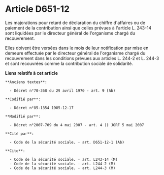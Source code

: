 # Article D651-12

Les majorations pour retard de déclaration du chiffre d'affaires ou de paiement de la contribution ainsi que celles prévues à
l'article L. 243-14 sont liquidées par le directeur général de l'organisme chargé du recouvrement.

Elles doivent être versées dans le mois de leur notification par mise en demeure effectuée par le directeur général de
l'organisme chargé du recouvrement dans les conditions prévues aux articles L. 244-2 et L. 244-3 et sont recouvrées comme la
contribution sociale de solidarité.

**Liens relatifs à cet article**

	**Anciens textes**:

	  - Décret n°70-368 du 29 avril 1970 - art. 9 (Ab)

	**Codifié par**:

	  - Décret n°85-1354 1985-12-17

	**Modifié par**:

	  - Décret n°2007-709 du 4 mai 2007 - art. 4 () JORF 5 mai 2007

	**Cité par**:

	  - Code de la sécurité sociale. - art. D651-12-1 (Ab)

	**Cite**:

	  - Code de la sécurité sociale. - art. L243-14 (M)
	  - Code de la sécurité sociale. - art. L244-2 (M)
	  - Code de la sécurité sociale. - art. L244-3 (M)
